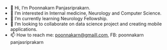 - 👋 Hi, I’m Poonnakarn Panjasriprakarn.
- 👀 I’m interested in Internal medicine, Neurology and Computer Science.
- 🌱 I’m currently learning Neurology Fellowship.
- 💞️ I’m looking to collaborate on data science project and creating mobile applications.
- 📫 How to reach me: poonnakarn@gmaill.com, FB: poonnakarn panjasriprakarn

<!---
poonnakarn/poonnakarn is a ✨ special ✨ repository because its `README.md` (this file) appears on your GitHub profile.
You can click the Preview link to take a look at your changes.
--->
